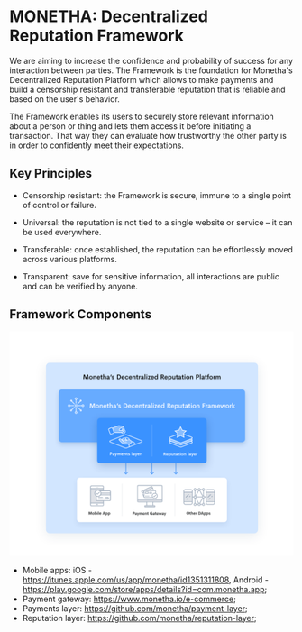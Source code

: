 # MONETHA: Decentralized Reputation Framework

We are aiming to increase the confidence and probability of success for any interaction between parties. The Framework is the foundation for Monetha's Decentralized Reputation Platform which allows to make payments and build a censorship resistant and transferable reputation that is reliable and based on the user's behavior.

The Framework enables its users to securely store relevant information about a person or thing and lets them access it before initiating a transaction. That way they can evaluate how trustworthy the other party is in order to confidently meet their expectations.

## Key Principles

- Censorship resistant: the Framework is secure, immune to a single point of control or failure.

- Universal: the reputation is not tied to a single website or service – it can be used everywhere.

- Transferable: once established, the reputation can be effortlessly moved across various platforms.

- Transparent: save for sensitive information, all interactions are public and can be verified by anyone.

## Framework Components

![decentralized reputation framework schema](diagrams/decentralized-reputation-framework-schema.png)

- Mobile apps: iOS - https://itunes.apple.com/us/app/monetha/id1351311808, Android - https://play.google.com/store/apps/details?id=com.monetha.app;
- Payment gateway: https://www.monetha.io/e-commerce;
- Payments layer: https://github.com/monetha/payment-layer;
- Reputation layer: https://github.com/monetha/reputation-layer;
